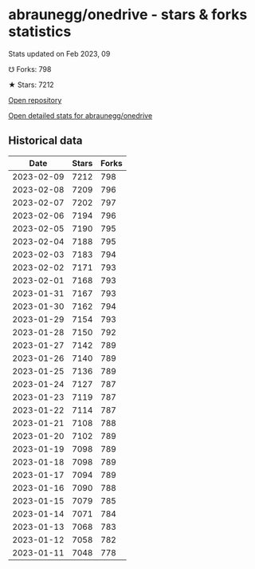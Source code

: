 # abraunegg/onedrive - stars & forks statistics

Stats updated on Feb 2023, 09

☋ Forks: 798

★ Stars: 7212

[Open repository](https://github.com/abraunegg/onedrive)

[Open detailed stats for abraunegg/onedrive](https://reviewgithub.com/rep/abraunegg/onedrive)

## Historical data
| Date | Stars | Forks |
|------|-------|-------|
| 2023-02-09 | 7212 | 798 | 
| 2023-02-08 | 7209 | 796 | 
| 2023-02-07 | 7202 | 797 | 
| 2023-02-06 | 7194 | 796 | 
| 2023-02-05 | 7190 | 795 | 
| 2023-02-04 | 7188 | 795 | 
| 2023-02-03 | 7183 | 794 | 
| 2023-02-02 | 7171 | 793 | 
| 2023-02-01 | 7168 | 793 | 
| 2023-01-31 | 7167 | 793 | 
| 2023-01-30 | 7162 | 794 | 
| 2023-01-29 | 7154 | 793 | 
| 2023-01-28 | 7150 | 792 | 
| 2023-01-27 | 7142 | 789 | 
| 2023-01-26 | 7140 | 789 | 
| 2023-01-25 | 7136 | 789 | 
| 2023-01-24 | 7127 | 787 | 
| 2023-01-23 | 7119 | 787 | 
| 2023-01-22 | 7114 | 787 | 
| 2023-01-21 | 7108 | 788 | 
| 2023-01-20 | 7102 | 789 | 
| 2023-01-19 | 7098 | 789 | 
| 2023-01-18 | 7098 | 789 | 
| 2023-01-17 | 7094 | 789 | 
| 2023-01-16 | 7090 | 788 | 
| 2023-01-15 | 7079 | 785 | 
| 2023-01-14 | 7071 | 784 | 
| 2023-01-13 | 7068 | 783 | 
| 2023-01-12 | 7058 | 782 | 
| 2023-01-11 | 7048 | 778 | 

